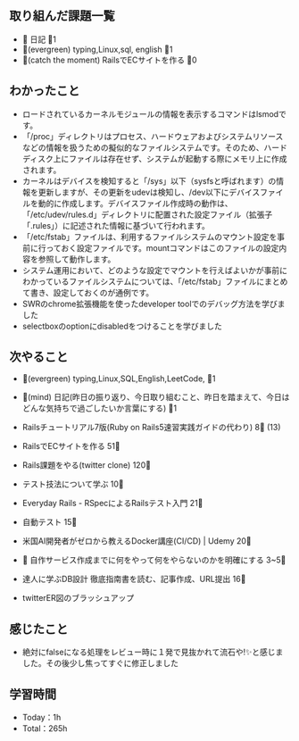 
## 取り組んだ課題一覧

- :memo: 日記 :tomato:1
- :deciduous_tree:(evergreen) typing,Linux,sql, english :tomato:1
- :stars:(catch the moment) RailsでECサイトを作る :tomato:0

## わかったこと

- ロードされているカーネルモジュールの情報を表示するコマンドはlsmodです。
- 「/proc」ディレクトリはプロセス、ハードウェアおよびシステムリソースなどの情報を扱うための擬似的なファイルシステムです。そのため、ハードディスク上にファイルは存在せず、システムが起動する際にメモリ上に作成されます。
- カーネルはデバイスを検知すると「/sys」以下（sysfsと呼ばれます）の情報を更新しますが、その更新をudevは検知し、/dev以下にデバイスファイルを動的に作成します。デバイスファイル作成時の動作は、「/etc/udev/rules.d」ディレクトリに配置された設定ファイル（拡張子「.rules」）に記述された情報に基づいて行われます。
- 「/etc/fstab」ファイルは、利用するファイルシステムのマウント設定を事前に行っておく設定ファイルです。mountコマンドはこのファイルの設定内容を参照して動作します。
- システム運用において、どのような設定でマウントを行えばよいかが事前にわかっているファイルシステムについては、「/etc/fstab」ファイルにまとめて書き、設定しておくのが通例です。
- SWRのchrome拡張機能を使ったdeveloper toolでのデバッグ方法を学びました
- selectboxのoptionにdisabledをつけることを学びました

## 次やること

- :deciduous_tree:(evergreen) typing,Linux,SQL,English,LeetCode, :tomato:1
- :memo:(mind) 日記(昨日の振り返り、今日取り組むこと、昨日を踏まえて、今日はどんな気持ちで過ごしたいか言葉にする) :tomato:1

- Railsチュートリアル7版(Ruby on Rails5速習実践ガイドの代わり) 8:tomato: (13)
- RailsでECサイトを作る 51:tomato:
- Rails課題をやる(twitter clone) 120:tomato:
- テスト技法について学ぶ 10:tomato:
- Everyday Rails - RSpecによるRailsテスト入門 21:tomato:
- 自動テスト 15:tomato:
- 米国AI開発者がゼロから教えるDocker講座(CI/CD) | Udemy 20:tomato:
- :compass: 自作サービス作成までに何をやって何をやらないのかを明確にする 3~5:tomato:

- 達人に学ぶDB設計 徹底指南書を読む、記事作成、URL提出 16:tomato:
- twitterER図のブラッシュアップ

## 感じたこと

- 絶対にfalseになる処理をレビュー時に１発で見抜かれて流石や!✨と感じました。その後少し焦ってすぐに修正しました


## 学習時間

- Today：1h
- Total：265h